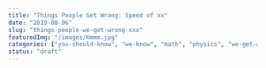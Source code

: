 ```yaml
---
title: "Things People Get Wrong: Speed of xx"
date: "2019-08-06"
slug: "things-people-we-get-wrong-xxx"
featuredImg: "/images/Hmmm.jpg"
categories: ["you-should-know", "we-know", "math", "physics", "we-get-wrong"]
status: "draft"
---
```

